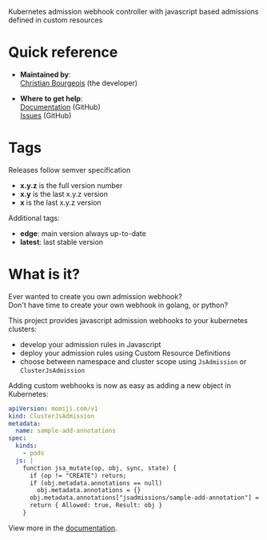 Kubernetes admission webhook controller with javascript based admissions defined in custom resources

# Quick reference

- **Maintained by**:
  <br>[Christian Bourgeois](https://github.com/momiji/js-admissions-controller) (the developer)


- **Where to get help**:
  <br>[Documentation](https://github.com/momiji/js-admissions-controller/blob/main/README.md) (GitHub)
  <br>[Issues](https://github.com/momiji/js-admissions-controller/issues) (GitHub)

# Tags

Releases follow semver specification
- **x.y.z** is the full version number
- **x.y** is the last x.y.z version
- **x** is the last x.y.z version

Additional tags:
- **edge**: main version always up-to-date
- **latest**: last stable version

# What is it?

Ever wanted to create you own admission webhook?
<br>
Don't have time to create your own webhook in golang, or python?

This project provides javascript admission webhooks to your kubernetes clusters:
- develop your admission rules in Javascript
- deploy your admission rules using Custom Resource Definitions
- choose between namespace and cluster scope using `JsAdmission` or `ClusterJsAdmission`

Adding custom webhooks is now as easy as adding a new object in Kubernetes:

```yaml
apiVersion: momiji.com/v1
kind: ClusterJsAdmission
metadata:
  name: sample-add-annotations
spec:
  kinds:
    - pods
  js: |
    function jsa_mutate(op, obj, sync, state) {
      if (op != "CREATE") return;
      if (obj.metadata.annotations == null)
        obj.metadata.annotations = {}
      obj.metadata.annotations["jsadmissions/sample-add-annotation"] = new Date().toISOString()
      return { Allowed: true, Result: obj }
    }
```

View more in the [documentation](https://github.com/momiji/js-admissions-controller/blob/main/README.md).
